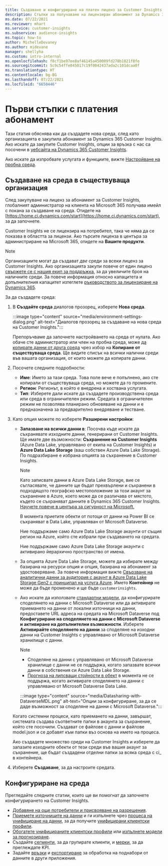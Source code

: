 ```yaml
---
title: Създаване и конфигуриране на платен лиценз за Customer Insights
description: Стъпки за получаване на лицензиран абонамент за Dynamics 365 Customer Insights и конфигуриране.
ms.date: 07/22/2021
ms.reviewer: mhart
ms.service: customer-insights
ms.subservice: audience-insights
ms.topic: how-to
author: MichelleDevaney
ms.author: midevane
manager: shellyha
ms.custom: intro-internal
ms.openlocfilehash: f8cf1be97ee8af46145a450009fd278b1821f8fe
ms.sourcegitcommit: 5c9c54ffe045017c19f0042437ada2c101dcaa0f
ms.translationtype: HT
ms.contentlocale: bg-BG
ms.lasthandoff: 07/22/2021
ms.locfileid: "6650446"
---
```

# <a name="get-started-with-a-paid-subscription"></a>Първи стъпки с платения абонамент

Тази статия обяснява как да създадете нова среда, след като организацията е закупила абонамент за Dynamics 365 Customer Insights. Ако искате да закупите Customer Insights, опции за връзка с нас са посочени в [уебсайта на Dynamics 365 Customer Insights](https://dynamics.microsoft.com/ai/customer-insights/). 

Ако искате да изпробвате услугата и функциите, вижте [Настройване на пробна среда](get-started-trial.md).

## <a name="create-an-environment-in-an-existing-organization"></a>Създаване на среда в съществуваща организация

След закупуване на лиценз за абонамент за Customer Insights, глобалният администратор на клиента на Microsoft 365 получава имейл с покана за създаване на среда. Отидете на [https://home.ci.dynamics.com/start](https://home.ci.dynamics.com/start), за да започнете. 

Customer Insights не се лицензира на потребител, така че няма да се показва в областта за лицензи. Ако търсите лиценза в центъра за администриране на Microsoft 365, отидете на **Вашите продукти**. 

> [!NOTE]
> Организациите могат да създават *две* среди за всеки лиценз за Customer Insights. Ако организацията закупи повече от един лиценз [свържете се с нашия екип за поддръжка](https://go.microsoft.com/fwlink/?linkid=2079641), за да увеличите броя на наличните среди. За повече информация относно капацитета и допълнителния капацитет изтеглете [ръководството за лицензиране на Dynamics 365](https://go.microsoft.com/fwlink/?LinkId=866544).

За да създадете среда:

1. В **Създайте среда** диалогов прозорец, изберете **Нова среда**.

   :::image type="content" source="media/environment-settings-dialog.png" alt-text="Диалогов прозорец за създаване на нова среда на Customer Insights.":::

   Препоръчваме да започнете настройването на среда от нулата. Ако обаче сте администратор или член на пробна среда, може [да копирате данни от друга среда](manage-environments.md#copy-the-environment-configuration) чрез избор на **Копиране от съществуваща среда**. Ще видите списък на всички налични среди във вашата организация, от които можете да копирате данни.

1. Посочете следните подробности:
   - **Име**: Името за тази среда. Това поле вече е попълнено, ако сте копирали от съществуваща среда, но можете да го промените.
   - **Регион**: Регионът, в който е внедрена и хоствана услугата.
   - **Тип**: Изберете дали искате да създадете производствена среда или среда в ограничителен режим. Средата в ограничителен режим не позволява планирано обновяване на данни и е предназначена за предварително внедряване и тестване.
   
1. Като опция можете по изберете **Разширени настройки**:

   - **Запазване на всички данни в**: Посочва къде искате да съхранявате изходните данни, генерирани от Customer Insights. Ще имате две възможности: **Съхранение на Customer Insights** (Azure Data Lake, управлявано от екипа на Customer Insights) и **Azure Data Lake Storage** (ваш собствен Azure Data Lake Storage). По подразбиране е избрана опцията за съхранение в Customer Insights.

     > [!NOTE]
     > Като записвате данни в Azure Data Lake Storage, вие се съгласявате, че данните ще бъдат прехвърлени и съхранени в подходящото географско местоположение за този акаунт за съхранение в Azure, което може да се различава от мястото, където се съхраняват данните в Dynamics 365 Customer Insights. [Научете повече в центъра за сигурност на Microsoft.](https://www.microsoft.com/trust-center)
     >
     > В момента приетите обекти от потоци от данни на Power BI се съхраняват в Data Lake, управляван от Microsoft Dataverse. 
     > 
     > Ние поддържаме само Azure Data Lake Storage акаунти от същия регион на Azure, който сте избрали при създаването на средата. 
     > 
     > Ние поддържаме само Azure Data Lake Storage акаунти с активирано йерархично пространство от имена.


   - За опцията Azure Data Lake Storage, можете да избирате между базирана на ресурси опция и опция, базирана на абонамент за удостоверяване. За повече информация вижте [Свързване на аналитични данни за аудитория с акаунт в Azure Data Lake Storage Gen2 с принципал на услуга Azure](connect-service-principal.md). Името **Контейнер** не може да бъде променено и ще бъде `customerinsights`.
   
   - Ако искате да използвате [стандартни модели](predictions-overview.md#out-of-box-models), да конфигурирате споделянето на данни с Microsoft Dataverse или да активирате приемането на данни от локални източници на данни, предоставете URL адреса на средата на Microsoft Dataverse под **Конфигуриране на споделянето на данни с Microsoft Dataverse и активиране на допълнителни възможности**. Изберете **Активирайте споделянето на данни** за споделяне на изходни данни на Customer Insights с управлявано от Microsoft Dataverse хранилище с данни.

     > [!NOTE]
     > - Споделяне на данни с управлявано от Microsoft Dataverse хранилище с данни не се поддържа, когато запазвате всички данни в собствения си Azure Data Lake Storage.
     > - [Прогноза на липсващи стойности в обект](predictions.md) в момента не се поддържа, когато активирате споделянето на данни с управлявано от Microsoft Dataverse Data Lake.

     :::image type="content" source="media/Datasharing-with-DataverseMDL.png" alt-text="Опции за конфигуриране, за да се даде възможност за споделяне на данни с Microsoft Dataverse.":::

   Когато системни процеси, като приемането на данни, завършат, системата създава съответните папки в акаунта за съхранение, който сте посочили. Създават се файлове с данни и файлове model.json и се добавят към папки въз основа на името на процеса.

   Ако създадете множество среди на Customer Insights и изберете да запазите изходните обекти от тези среди във вашия акаунт за съхранение, ще бъдат създадени отделни папки за всяка среда с ci_<environmentid> в контейнера.

1. Изберете **Създаване**, за да настроите средата. 

## <a name="configure-an-environment"></a>Конфигуриране на среда

Прегледайте следните статии, които ще ви помогнат да започнете конфигурирането на Customer Insights. 

- [Добавяне на още потребители и присвояване на разрешения](permissions.md).
- [Приемете източниците на данни](data-sources.md) и ги изпълнете чрез [процеса на унифициране на данни](data-unification.md), за да получите [унифицирани клиентски профили](customer-profiles.md).
- [Обогатете унифицираните клиентски профили](enrichment-hub.md) или [изпълнете модели за прогнозиране](predictions-overview.md).
- Създайте [сегменти](segments.md), за да групирате клиенти, и [мерки](measures.md), за да преглеждате KPI.
- Задайте [връзки](connections.md) и [експортиране](export-destinations.md) за обработка на поднабори от данните в други приложения.
